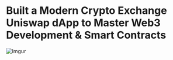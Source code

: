 # Built a Modern Crypto Exchange Uniswap dApp to Master Web3 Development & Smart Contracts

![Imgur](https://i.imgur.com/ccieOaR.jpg)


